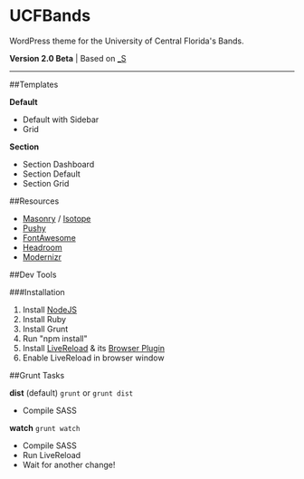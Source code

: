 # UCFBands
WordPress theme for the University of Central Florida's Bands.

**Version 2.0 Beta** | Based on [_S](http://underscores.me/)

------

##Templates

**Default**
- Default with Sidebar
- Grid

**Section**
- Section Dashboard
- Section Default
- Section Grid

##Resources

- [Masonry](http://masonry.desandro.com/) / [Isotope](http://isotope.metafizzy.co/)
- [Pushy](http://www.christopheryee.ca/pushy/)
- [FontAwesome](http://fortawesome.github.io/Font-Awesome/)
- [Headroom](http://wicky.nillia.ms/headroom.js/)
- [Modernizr](http://modernizr.com/)

##Dev Tools

###Installation

1.  Install [NodeJS](https://nodejs.org/)
2.  Install Ruby
3.  Install Grunt
4.  Run "npm install"
5.  Install [LiveReload](http://livereload.com/#download) & its [Browser Plugin](https://chrome.google.com/webstore/detail/livereload/jnihajbhpnppcggbcgedagnkighmdlei?hl=en)
6.  Enable LiveReload in browser window


##Grunt Tasks

**dist** (default)
`grunt` or `grunt dist`

- Compile SASS

**watch**
`grunt watch`

- Compile SASS
- Run LiveReload
- Wait for another change!